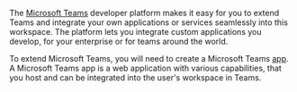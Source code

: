 The [Microsoft Teams](/microsoftteams/) developer platform makes it easy for you to extend Teams and integrate your own applications or services seamlessly into this workspace. The platform lets you integrate custom applications you develop, for your enterprise or for teams around the world.

To extend Microsoft Teams, you will need to create a Microsoft Teams [app](~/concepts/apps/apps-overview). A Microsoft Teams app is a web application with various capabilities, that you host and can be integrated into the user's workspace in Teams.
